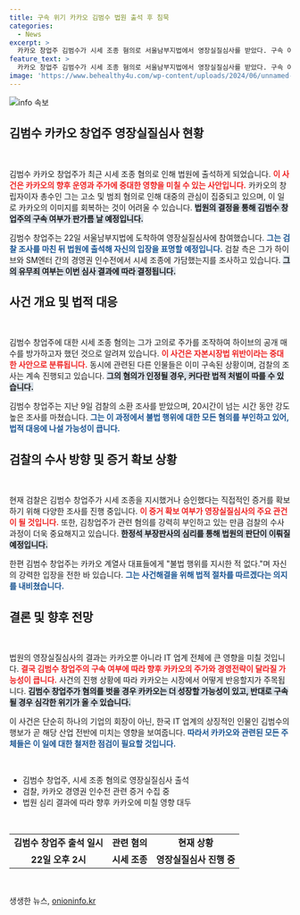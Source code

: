 ```yaml
---
title: 구속 위기 카카오 김범수 법원 출석 후 침묵
categories:
  - News
excerpt: >
  카카오 창업주 김범수가 시세 조종 혐의로 서울남부지법에서 영장실질심사를 받았다. 구속 여부가 결정될 이 중요한 심사, 과연 그의 억울함은 밝혀질 것인가? 클릭해서 자세한 이야기를 확인해보세요!
feature_text: >
  카카오 창업주 김범수가 시세 조종 혐의로 서울남부지법에서 영장실질심사를 받았다. 구속 여부가 결정될 이 중요한 심사, 과연 그의 억울함은 밝혀질 것인가? 클릭해서 자세한 이야기를 확인해보세요!
image: 'https://www.behealthy4u.com/wp-content/uploads/2024/06/unnamed-file.png'
---
```


<p><img src="https://www.behealthy4u.com/wp-content/uploads/2024/06/unnamed-file.png" alt="info 속보" /></p>

<h2 data-ke-size="size26">김범수 카카오 창업주 영장실질심사 현황</h2>

<p data-ke-size="size16">&nbsp;</p>

<p>김범수 카카오 창업주가 최근 시세 조종 혐의로 인해 법원에 출석하게 되었습니다. <b><span style="color: #ee2323;">이 사건은 카카오의 향후 운영과 주가에 중대한 영향을 미칠 수 있는 사안입니다.</span></b> 카카오의 창립자이자 총수인 그는 고소 및 범죄 혐의로 인해 대중의 관심이 집중되고 있으며, 이 일로 카카오의 이미지를 회복하는 것이 어려울 수 있습니다. <b><span style="background-color: #21538527;">법원의 결정을 통해 김범수 창업주의 구속 여부가 판가름 날 예정입니다.</span></b></p>

<p>김범수 창업주는 22일 서울남부지법에 도착하여 영장실질심사에 참여했습니다. <b><span style="color: #1a5490;">그는 검찰 조사를 마친 뒤 법원에 출석해 자신의 입장을 표명할 예정입니다.</span></b> 검찰 측은 그가 하이브와 SM엔터 간의 경영권 인수전에서 시세 조종에 가담했는지를 조사하고 있습니다. <b><span style="background-color: #21538527;">그의 유무죄 여부는 이번 심사 결과에 따라 결정됩니다.</span></b></p>

<h2 data-ke-size="size26">사건 개요 및 법적 대응</h2>

<p data-ke-size="size16">&nbsp;</p>

<p>김범수 창업주에 대한 시세 조종 혐의는 그가 고의로 주가를 조작하여 하이브의 공개 매수를 방가하고자 했던 것으로 알려져 있습니다. <b><span style="color: #ee2323;">이 사건은 자본시장법 위반이라는 중대한 사안으로 분류됩니다.</span></b> 동시에 관련된 다른 인물들은 이미 구속된 상황이며, 검찰의 조사는 계속 진행되고 있습니다. <b><span style="background-color: #21538527;">그의 혐의가 인정될 경우, 커다란 법적 처벌이 따를 수 있습니다.</span></b></p>

<p>김범수 창업주는 지난 9일 검찰의 소환 조사를 받았으며, 20시간이 넘는 시간 동안 강도 높은 조사를 마쳤습니다. <b><span style="color: #1a5490;">그는 이 과정에서 불법 행위에 대한 모든 혐의를 부인하고 있어, 법적 대응에 나설 가능성이 큽니다.</span></b> </p>

<h2 data-ke-size="size26">검찰의 수사 방향 및 증거 확보 상황</h2>

<p data-ke-size="size16">&nbsp;</p>

<p>현재 검찰은 김범수 창업주가 시세 조종을 지시했거나 승인했다는 직접적인 증거를 확보하기 위해 다양한 조사를 진행 중입니다. <b><span style="color: #ee2323;">이 증거 확보 여부가 영장실질심사의 주요 관건이 될 것입니다.</span></b> 또한, 김창업주가 관련 혐의를 강력히 부인하고 있는 만큼 검찰의 수사 과정이 더욱 중요해지고 있습니다. <b><span style="background-color: #21538527;">한정석 부장판사의 심리를 통해 법원의 판단이 이뤄질 예정입니다.</span></b></p>

<p>한편 김범수 창업주는 카카오 계열사 대표들에게 "불법 행위를 지시한 적 없다."며 자신의 강력한 입장을 전한 바 있습니다. <b><span style="color: #1a5490;">그는 사건해결을 위해 법적 절차를 따르겠다는 의지를 내비쳤습니다.</span></b> </p>

<h2 data-ke-size="size26">결론 및 향후 전망</h2>

<p data-ke-size="size16">&nbsp;</p>

<p>법원의 영장실질심사의 결과는 카카오뿐 아니라 IT 업계 전체에 큰 영향을 미칠 것입니다. <b><span style="color: #ee2323;">결국 김범수 창업주의 구속 여부에 따라 향후 카카오의 주가와 경영전략이 달라질 가능성이 큽니다.</span></b> 사건의 진행 상황에 따라 카카오는 시장에서 어떻게 반응할지가 주목됩니다. <b><span style="background-color: #21538527;">김범수 창업주가 혐의를 벗을 경우 카카오는 더 성장할 가능성이 있고, 반대로 구속될 경우 심각한 위기가 올 수 있습니다.</span></b> </p>

<p>이 사건은 단순히 하나의 기업의 회장이 아닌, 한국 IT 업계의 상징적인 인물인 김범수의 행보가 곧 해당 산업 전반에 미치는 영향을 보여줍니다. <b><span style="color: #1a5490;">따라서 카카오와 관련된 모든 주체들은 이 일에 대한 철저한 점검이 필요할 것입니다.</span></b> </p>

<p data-ke-size="size16">&nbsp;</p>

<ul>
    <li>김범수 창업주, 시세 조종 혐의로 영장실질심사 출석</li>
    <li>검찰, 카카오 경영권 인수전 관련 증거 수집 중</li>
    <li>법원 심리 결과에 따라 향후 카카오에 미칠 영향 대두</li>
</ul>

<p data-ke-size="size16">&nbsp;</p>

<table style="width:100%;">
    <tr>
        <td style="text-align: center; height: 30px;"><b>김범수 창업주 출석 일시</b></td>
        <td style="text-align: center; height: 30px;"><b>관련 혐의</b></td>
        <td style="text-align: center; height: 30px;"><b>현재 상황</b></td>
    </tr>
    <tr>
        <td style="text-align: center; height: 17px;"><b>22일 오후 2시</b></td>
        <td style="text-align: center; height: 17px;"><b>시세 조종</b></td>
        <td style="text-align: center; height: 17px;"><b>영장실질심사 진행 중</b></td>
    </tr>
</table>

<p data-ke-size="size16">&nbsp;</p>
생생한 뉴스, <a href="https://onioninfo.kr" rel="dofollow">onioninfo.kr</a>


